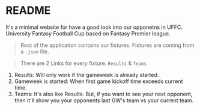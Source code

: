 # README

It's a minimal website for have a good look into our opponetns in UFFC. 
University Fantasy Football Cup based on Fantasy Premier league.

> Root of the application contains our fixtures. Fixtures are coming from a `.json` file.

> There are 2 Links for every fixture. `Results` & `Teams`

1. Results: Will only work if the gameweek is already started. 
2. Gameweek is started: When first game kickoff time exceeds current time.
3. Teams: It's also like Results. But, if you want to see your next opponent, then it'll show you your opponents last GW's team vs your current team. 